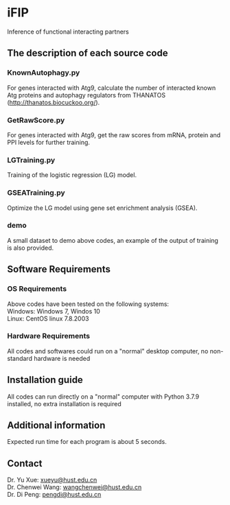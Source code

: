 # iFIP
Inference of functional interacting partners

## The description of each source code
### KnownAutophagy.py
For genes interacted with Atg9, calculate the number of interacted known Atg proteins and autophagy regulators from THANATOS (http://thanatos.biocuckoo.org/).
### GetRawScore.py
For genes interacted with Atg9, get the raw scores from mRNA, protein and PPI levels for further training.
### LGTraining.py
Training of the logistic regression (LG) model.
### GSEATraining.py
Optimize the LG model using gene set enrichment analysis (GSEA).
### demo
A small dataset to demo above codes, an example of the output of training is also provided.

## Software Requirements
### OS Requirements
Above codes have been tested on the following systems:  
Windows: Windows 7, Windos 10  
Linux: CentOS linux 7.8.2003  
### Hardware Requirements
All codes and softwares could run on a "normal" desktop computer, no non-standard hardware is needed

## Installation guide
All codes can run directly on a "normal" computer with Python 3.7.9 installed, no extra installation is required

## Additional information
Expected run time for each program is about 5 seconds.
## Contact
Dr. Yu Xue: xueyu@hust.edu.cn  
Dr. Chenwei Wang: wangchenwei@hust.edu.cn  
Dr. Di Peng: pengdi@hust.edu.cn 
